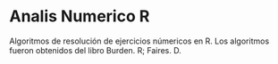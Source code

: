 # Analis Numerico R
Algoritmos de resolución de ejercicios númericos en R. Los algoritmos fueron obtenidos del libro Burden. R; Faires. D.
